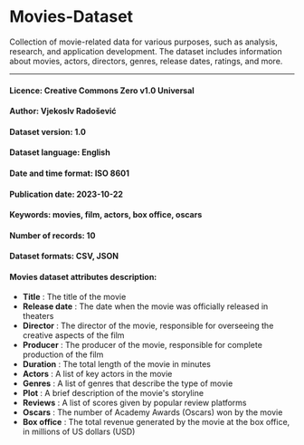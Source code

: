 # Movies-Dataset

Collection of movie-related data for various purposes, such as analysis, research, and application development. The dataset includes information about movies, actors, directors, genres, release dates, ratings, and more.

---

#### Licence: Creative Commons Zero v1.0 Universal

#### Author: Vjekoslv Radošević

#### Dataset version: 1.0

#### Dataset language: English

#### Date and time format: ISO 8601

#### Publication date: 2023-10-22

#### Keywords: movies, film, actors, box office, oscars

#### Number of records: 10

#### Dataset formats: CSV, JSON

#### Movies dataset attributes description:

-   **Title** : The title of the movie
-   **Release date** : The date when the movie was officially released in theaters
-   **Director** : The director of the movie, responsible for overseeing the creative aspects of the film
-   **Producer** : The producer of the movie, responsible for complete production of the film
-   **Duration** : The total length of the movie in minutes
-   **Actors** : A list of key actors in the movie
-   **Genres** : A list of genres that describe the type of movie
-   **Plot** : A brief description of the movie's storyline
-   **Reviews** : A list of scores given by popular review platforms
-   **Oscars** : The number of Academy Awards (Oscars) won by the movie
-   **Box office** : The total revenue generated by the movie at the box office, in millions of US dollars (USD)

